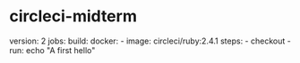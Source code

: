 # circleci-midterm
version: 2
jobs:
  build:
    docker:
      - image: circleci/ruby:2.4.1
    steps:
      - checkout
      - run:  echo "A first hello"
